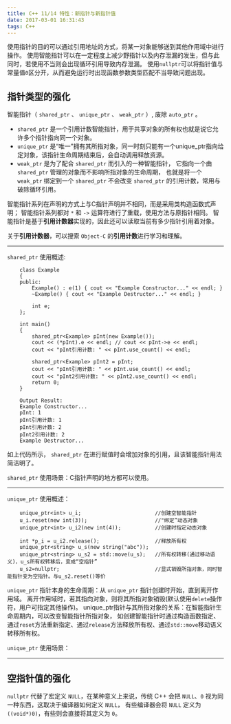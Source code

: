 ```yaml
---
title: C++ 11/14 特性：新指针与新指针值
date: 2017-03-01 16:31:43
tags: C++
---
```


使用指针的目的可以通过引用地址的方式，将某一对象能够送到其他作用域中进行操作。
使用智能指针可以在一定程度上减少野指针以及内存泄漏的发生，但与此同时，若使用不当则会出现循环引用导致内存泄漏。
使用`nullptr`可以将指针值与常量值`0`区分开，从而避免运行时出现函数参数类型匹配不当导致问题出现。

## 指针类型的强化

智能指针（ `shared_ptr` 、 `unique_ptr` 、 `weak_ptr` ）, 废除 `auto_ptr` 。

+ `shared_ptr` 是一个引用计数智能指针，用于共享对象的所有权也就是说它允许多个指针指向同一个对象。
+ `unique_ptr` 是“唯一”拥有其所指对象，同一时刻只能有一个unique_ptr指向给定对象，该指针生命周期结束后，会自动调用释放资源。
+ `weak_ptr` 是为了配合 `shared_ptr` 而引入的一种智能指针，
    它指向一个由 `shared_ptr` 管理的对象而不影响所指对象的生命周期，
    也就是将一个 `weak_ptr` 绑定到一个 `shared_ptr` 不会改变 `shared_ptr` 的引用计数，常用与破除循环引用。

智能指针系列在声明的方式上与C指针声明并不相同，而是采用类构造函数式声明；
智能指针系列都对 `*` 和 `->` 运算符进行了重载，使用方法与原指针相同。
智能指针是基于**引用计数器**实现的，因此还可以读取当前有多少指针引用着对象。

关于**引用计数器**，可以搜索 `Object-C` 的**引用计数**进行学习和理解。

---

`shared_ptr` 使用概述:
```
    class Example
    {
    public:
	    Example() : e(1) { cout << "Example Constructor..." << endl; }
	    ~Example() { cout << "Example Destructor..." << endl; }

	    int e;
    };

    int main() 
    {
	    shared_ptr<Example> pInt(new Example());
	    cout << (*pInt).e << endl; // cout << pInt->e << endl;
	    cout << "pInt引用计数: " << pInt.use_count() << endl;

	    shared_ptr<Example> pInt2 = pInt;
	    cout << "pInt引用计数: " << pInt.use_count() << endl;
	    cout << "pInt2引用计数: " << pInt2.use_count() << endl;
	    return 0;
    }

    Output Result:
    Example Constructor...
    pInt: 1
    pInt引用计数: 1
    pInt引用计数: 2
    pInt2引用计数: 2
    Example Destructor...
```
如上代码所示， `shared_ptr` 在进行赋值时会增加对象的引用，且该智能指针用法简洁明了。

`shared_ptr` 使用场景：C指针声明的地方都可以使用。

---

`unique_ptr` 使用概述：
```  
    unique_ptr<int> u_i;                        //创建空智能指针
    u_i.reset(new int(3));                      //"绑定”动态对象  
    unique_ptr<int> u_i2(new int(4));           //创建时指定动态对象  
 
    int *p_i = u_i2.release();                  //释放所有权  
    unique_ptr<string> u_s(new string("abc"));  
    unique_ptr<string> u_s2 = std::move(u_s);   //所有权转移(通过移动语义)，u_s所有权转移后，变成“空指针”  
    u_s2=nullptr;                               //显式销毁所指对象，同时智能指针变为空指针。与u_s2.reset()等价 
```
`unique_ptr` 指针本身的生命周期：从 `unique_ptr` 指针创建时开始，直到离开作用域。
离开作用域时，若其指向对象，则将其所指对象销毁(默认使用`delete`操作符，用户可指定其他操作)。
unique_ptr指针与其所指对象的关系：在智能指针生命周期内，可以改变智能指针所指对象，
如创建智能指针时通过构造函数指定、通过`reset`方法重新指定、通过`release`方法释放所有权、通过`std::move`移动语义转移所有权。

`unique_ptr` 使用场景：

---

## 空指针值的强化

`nullptr` 代替了宏定义 `NULL`，在某种意义上来说，传统 C++ 会把 `NULL`、`0` 视为同一种东西，这取决于编译器如何定义 `NULL`，
有些编译器会将 `NULL` 定义为 `((void*)0)`，有些则会直接将其定义为 `0`。